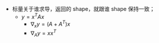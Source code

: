 
- 标量关于谁求导，返回的 shape，就跟谁 shape 保持一致；
    - $y=x^TAx$
        - $\nabla_xy=(A+A^T)x$
        - $\nabla_Ay=xx^T$